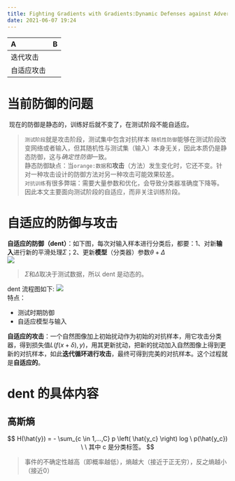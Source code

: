 ```yaml
---
title: Fighting Gradients with Gradients:Dynamic Defenses against Adversarial Attacks
date: 2021-06-07 19:24
---
```

| A | B |
:--- | :--- 
迭代攻击 | 
自适应攻击 | 

# 当前防御的问题
 现在的防御是静态的，训练好后就不变了，在测试阶段不能自适应。  
> `测试阶段`就是攻击阶段，测试集中包含对抗样本
`随机性防御`能够在测试阶段改变网络或者输入，但其随机性与测试集（输入）本身无关，因此本质仍是静态防御，这与*确定性防御*一致。   
静态防御缺点：当`orange:数据`和**攻击**（方法）发生变化时，它还不变。针对一种攻击设计的防御方法对另一种攻击可能效果较差。  
`对抗训练`有很多弊端：需要大量参数和优化，会导致分类器准确度下降等。因此本文主要面向测试阶段的自适应，而非关注训练阶段。  

# 自适应的防御与攻击  
**自适应的防御（dent）**：如下图，每次对输入样本进行分类后，都要：1、对新**输入**进行新的平滑处理$\Sigma$；2、更新**模型**（分类器）参数$\theta + \Delta$    
![](./_image/2021-06-08/2021-06-08-20-04-00@2x.png)  

> $\Sigma$和$\Delta$取决于测试数据，所以 dent 是动态的。  

dent 流程图如下:
![](./_image/2021-06-08/2021-06-08-19-49-26@2x.png)    
特点：
- 测试时期防御
- 自适应模型与输入

**自适应的攻击**：一个自然图像加上初始扰动作为初始的对抗样本，用它攻击分类器，得到损失值$L(f(x + \delta),y)$，用其更新扰动，把新的扰动加入自然图像上得到更新的对抗样本，如此**迭代循环进行攻击**，最终可得到完美的对抗样本。这个过程就是**自适应的**。  
# dent 的具体内容
## 高斯熵
$$
H(\hat{y}) = - \sum_{c \in 1,...,C} p \left( \hat{y_c} \right) log \ p(\hat{y_c})
\ \ 其中 c 是分类标签。
$$  

> 事件的不确定性越高（即概率越低），熵越大（接近于正无穷），反之熵越小（接近0）
